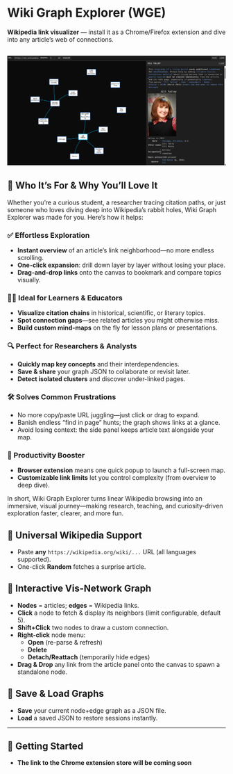 # Wiki Graph Explorer (WGE)

**Wikipedia link visualizer** — install it as a Chrome/Firefox extension and dive into any article’s web of connections.
  
![WGE](https://github.com/Apanazar/stuprum/blob/master/wge2.png)
---

## 🎯 Who It’s For & Why You’ll Love It

Whether you’re a curious student, a researcher tracing citation paths, or just someone who loves diving deep into Wikipedia’s rabbit holes, Wiki Graph Explorer was made for you. Here’s how it helps:

### ✅ Effortless Exploration  
- **Instant overview** of an article’s link neighborhood—no more endless scrolling.  
- **One-click expansion**: drill down layer by layer without losing your place.  
- **Drag-and-drop links** onto the canvas to bookmark and compare topics visually.

### 👩‍🎓 Ideal for Learners & Educators  
- **Visualize citation chains** in historical, scientific, or literary topics.  
- **Spot connection gaps**—see related articles you might otherwise miss.  
- **Build custom mind-maps** on the fly for lesson plans or presentations.

### 🔍 Perfect for Researchers & Analysts  
- **Quickly map key concepts** and their interdependencies.  
- **Save & share** your graph JSON to collaborate or revisit later.  
- **Detect isolated clusters** and discover under-linked pages.

### 🛠 Solves Common Frustrations  
- No more copy/paste URL juggling—just click or drag to expand.  
- Banish endless “find in page” hunts; the graph shows links at a glance.  
- Avoid losing context: the side panel keeps article text alongside your map.  

### 🚀 Productivity Booster  
- **Browser extension** means one quick popup to launch a full-screen map.  
- **Customizable link limits** let you control complexity (from overview to deep dive).

In short, Wiki Graph Explorer turns linear Wikipedia browsing into an immersive, visual journey—making research, teaching, and curiosity-driven exploration faster, clearer, and more fun.  


## 🔹 Universal Wikipedia Support  
- Paste **any** `https://wikipedia.org/wiki/...` URL (all languages supported).  
- One-click **Random** fetches a surprise article.


## 🔹 Interactive Vis-Network Graph  
- **Nodes** = articles; **edges** = Wikipedia links.  
- **Click** a node to fetch & display its neighbors (limit configurable, default 5).  
- **Shift+Click** two nodes to draw a custom connection.  
- **Right-click** node menu:  
  - **Open** (re-parse & refresh)  
  - **Delete**  
  - **Detach/Reattach** (temporarily hide edges)  
- **Drag & Drop** any link from the article panel onto the canvas to spawn a standalone node.

## 🔹 Save & Load Graphs  
- **Save** your current node+edge graph as a JSON file.  
- **Load** a saved JSON to restore sessions instantly.


---

## 🚀 Getting Started
- **The link to the Chrome extension store will be coming soon**
